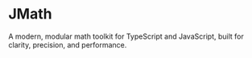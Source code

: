 # JMath
A modern, modular math toolkit for TypeScript and JavaScript, built for clarity, precision, and performance.
